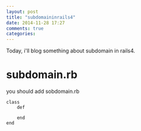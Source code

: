 ```yaml
---
layout: post
title: "subdomaininrails4"
date: 2014-11-28 17:27
comments: true
categories: 
---
```


Today, i'll blog something about subdomain in rails4.
# subdomain.rb
you should add sobdomain.rb 


```
class
	def 
		
	end
end
```

